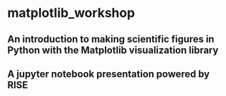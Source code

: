 # matplotlib_workshop
## An introduction to making scientific figures in Python with the Matplotlib visualization library
## A jupyter notebook presentation powered by RISE
